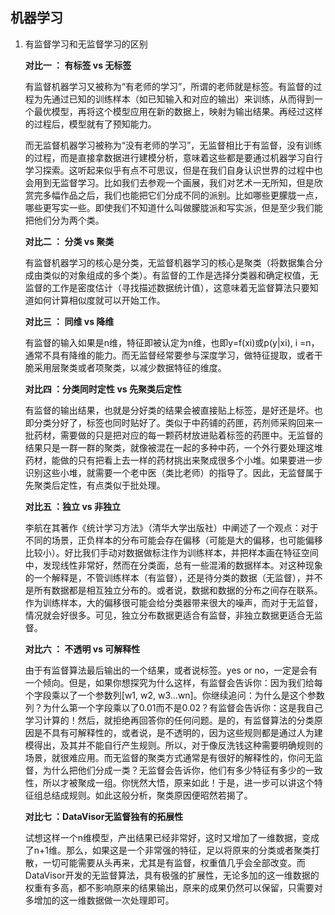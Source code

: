 ## 机器学习

1. 有监督学习和无监督学习的区别

   **对比一 ： 有标签 vs 无标签**

   有监督机器学习又被称为“有老师的学习”，所谓的老师就是标签。有监督的过程为先通过已知的训练样本（如已知输入和对应的输出）来训练，从而得到一个最优模型，再将这个模型应用在新的数据上，映射为输出结果。再经过这样的过程后，模型就有了预知能力。

   而无监督机器学习被称为“没有老师的学习”，无监督相比于有监督，没有训练的过程，而是直接拿数据进行建模分析，意味着这些都是要通过机器学习自行学习探索。这听起来似乎有点不可思议，但是在我们自身认识世界的过程中也会用到无监督学习。比如我们去参观一个画展，我们对艺术一无所知，但是欣赏完多幅作品之后，我们也能把它们分成不同的派别。比如哪些更朦胧一点，哪些更写实一些。即使我们不知道什么叫做朦胧派和写实派，但是至少我们能把他们分为两个类。

   **对比二 ： 分类 vs 聚类**

   有监督机器学习的核心是分类，无监督机器学习的核心是聚类（将数据集合分成由类似的对象组成的多个类）。有监督的工作是选择分类器和确定权值，无监督的工作是密度估计（寻找描述数据统计值），这意味着无监督算法只要知道如何计算相似度就可以开始工作。

   **对比三 ： 同维 vs 降维**

   有监督的输入如果是n维，特征即被认定为n维，也即y=f(xi)或p(y|xi), i =n，通常不具有降维的能力。而无监督经常要参与深度学习，做特征提取，或者干脆采用层聚类或者项聚类，以减少数据特征的维度。

   **对比四 ：分类同时定性 vs 先聚类后定性**

   有监督的输出结果，也就是分好类的结果会被直接贴上标签，是好还是坏。也即分类分好了，标签也同时贴好了。类似于中药铺的药匣，药剂师采购回来一批药材，需要做的只是把对应的每一颗药材放进贴着标签的药匣中。无监督的结果只是一群一群的聚类，就像被混在一起的多种中药，一个外行要处理这堆药材，能做的只有把看上去一样的药材挑出来聚成很多个小堆。如果要进一步识别这些小堆，就需要一个老中医（类比老师）的指导了。因此，无监督属于先聚类后定性，有点类似于批处理。

   **对比五 ：独立 vs 非独立**

   李航在其著作《统计学习方法》（清华大学出版社）中阐述了一个观点：对于不同的场景，正负样本的分布可能会存在偏移（可能是大的偏移，也可能偏移比较小）。好比我们手动对数据做标注作为训练样本，并把样本画在特征空间中，发现线性非常好，然而在分类面，总有一些混淆的数据样本。对这种现象的一个解释是，不管训练样本（有监督），还是待分类的数据（无监督），并不是所有数据都是相互独立分布的。或者说，数据和数据的分布之间存在联系。作为训练样本，大的偏移很可能会给分类器带来很大的噪声，而对于无监督，情况就会好很多。可见，独立分布数据更适合有监督，非独立数据更适合无监督。

   **对比六 ： 不透明 vs 可解释性**

   由于有监督算法最后输出的一个结果，或者说标签。yes or no，一定是会有一个倾向。但是，如果你想探究为什么这样，有监督会告诉你：因为我们给每个字段乘以了一个参数列[w1, w2, w3…wn]。你继续追问：为什么是这个参数列？为什么第一个字段乘以了0.01而不是0.02？有监督会告诉你：这是我自己学习计算的！然后，就拒绝再回答你的任何问题。是的，有监督算法的分类原因是不具有可解释性的，或者说，是不透明的，因为这些规则都是通过人为建模得出，及其并不能自行产生规则。所以，对于像反洗钱这种需要明确规则的场景，就很难应用。而无监督的聚类方式通常是有很好的解释性的，你问无监督，为什么把他们分成一类？无监督会告诉你，他们有多少特征有多少的一致性，所以才被聚成一组。你恍然大悟，原来如此！于是，进一步可以讲这个特征组总结成规则。如此这般分析，聚类原因便昭然若揭了。

   **对比七 ：DataVisor无监督独有的拓展性**

   试想这样一个n维模型，产出结果已经非常好，这时又增加了一维数据，变成了n+1维。那么，如果这是一个非常强的特征，足以将原来的分类或者聚类打散，一切可能需要从头再来，尤其是有监督，权重值几乎会全部改变。而DataVisor开发的无监督算法，具有极强的扩展性，无论多加的这一维数据的权重有多高，都不影响原来的结果输出，原来的成果仍然可以保留，只需要对多增加的这一维数据做一次处理即可。